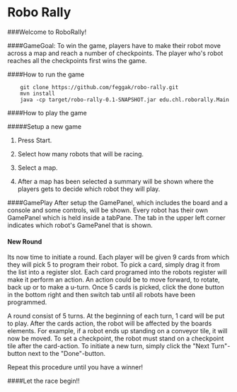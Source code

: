 # Robo Rally

###Welcome to RoboRally!

####GameGoal:
To win the game, players have to make their robot move across a map and reach a number of checkpoints. The player
who's robot reaches all the checkpoints first wins the game.

####How to run the game
```
    git clone https://github.com/feggak/robo-rally.git        
    mvn install        
    java -cp target/robo-rally-0.1-SNAPSHOT.jar edu.chl.roborally.Main
```

####How to play the game

#####Setup a new game

1. Press Start.

2. Select how many robots that will be racing.

3. Select a map.

4. After a map has been selected a summary will be shown where the players gets to decide which robot they will play.

####GamePlay
After setup the GamePanel, which includes the board and a console and some controls, will be shown. Every robot has their own
GamePanel which is held inside a tabPane.
The tab in the upper left corner indicates which robot's GamePanel that is shown.

#### New Round
Its now time to initiate a round.
Each player will be given 9 cards from which they will pick 5 to program their robot. To pick a card, simply drag it
from the list into a register slot. Each card programed into the robots register will make it perform an action. An action
could be to move forward, to rotate, back up or to make a u-turn.
Once 5 cards is picked, click the done button in the bottom right and then switch tab until all robots have been programmed.

A round consist of 5 turns. At the beginning of each turn, 1 card will be put to play. After the cards action, the robot
will be affected by the boards elements. For example, if a robot ends up standing on a conveyor tile, it will now be moved.
To set a checkpoint, the robot must stand on a checkpoint tile after the card-action.
To initiate a new turn, simply click the "Next Turn"-button next to the "Done"-button.

Repeat this procedure until you have a winner!

####Let the race begin!!


